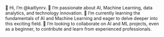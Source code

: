 👋 Hi, I’m @kaitlynrv.
👀 I’m passionate about AI, Machine Learning, data analytics, and technology innovation.
🌱 I’m currently learning the fundamentals of AI and Machine Learning and eager to delve deeper into this exciting field.
💞️ I’m looking to collaborate on AI and ML projects, even as a beginner, to contribute and learn from experienced professionals.

<!---
kaitlynrv/kaitlynrv is a ✨ special ✨ repository because its `README.md` (this file) appears on your GitHub profile.
You can click the Preview link to take a look at your changes.
--->
